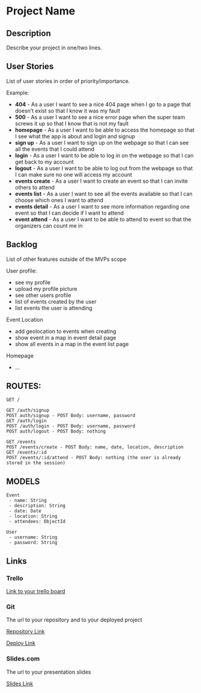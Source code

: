 # Project Name

## Description

Describe your project in one/two lines.
 
 ## User Stories

List of user stories in order of priority/importance.

Example:
 - **404** - As a user I want to see a nice 404 page when I go to a page that doesn’t exist so that I know it was my fault 
 - **500** - As a user I want to see a nice error page when the super team screws it up so that I know that is not my fault
 - **homepage** - As a user I want to be able to access the homepage so that I see what the app is about and login and signup
 - **sign up** - As a user I want to sign up on the webpage so that I can see all the events that I could attend
 - **login** - As a user I want to be able to log in on the webpage so that I can get back to my account
 - **logout** - As a user I want to be able to log out from the webpage so that I can make sure no one will access my account
 - **events create** - As a user I want to create an event so that I can invite others to attend
 - **events list** - As a user I want to see all the events available so that I can choose which ones I want to attend
 - **events detail** - As a user I want to see more information regarding one event so that I can decide if I want to attend 
 - **event attend** - As a user I want to be able to attend to event so that the organizers can count me in

## Backlog

List of other features outside of the MVPs scope

User profile:
- see my profile
- upload my profile picture
- see other users profile
- list of events created by the user
- list events the user is attending

Event Location
- add geolocation to events when creating
- show event in a map in event detail page
- show all events in a map in the event list page

Homepage
- ...


## ROUTES:
```
GET / 

GET /auth/signup
POST auth/signup - POST Body: username, password
GET /auth/login
POST /auth/login - POST Body: username, password
POST auth/logout - POST Body: nothing

GET /events
POST /events/create - POST Body: name, date, location, description
GET /events/:id
POST /events/:id/attend - POST Body: nothing (the user is already stored in the session)

```

## MODELS

```
Event
 - name: String
 - description: String
 - date: Date
 - location: String
 - attendees: ObjectId
```    
 
```
User
 - username: String
 - password: String
```

## Links

### Trello

[Link to your trello board](https://trello.com)

### Git

The url to your repository and to your deployed project

[Repository Link](http://github.com)

[Deploy Link](http://heroku.com)

### Slides.com

The url to your presentation slides

[Slides Link](http://slides.com)




